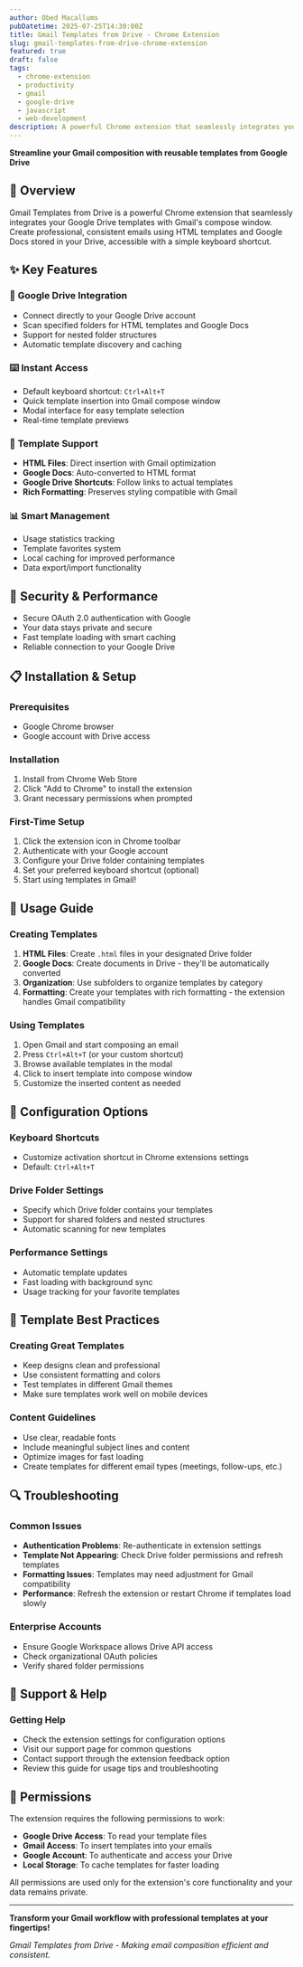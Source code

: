 ```yaml
---
author: Obed Macallums
pubDatetime: 2025-07-25T14:30:00Z
title: Gmail Templates from Drive - Chrome Extension
slug: gmail-templates-from-drive-chrome-extension
featured: true
draft: false
tags:
  - chrome-extension
  - productivity
  - gmail
  - google-drive
  - javascript
  - web-development
description: A powerful Chrome extension that seamlessly integrates your Google Drive templates with Gmail's compose window. Create professional, consistent emails using HTML templates and Google Docs.
---
```


**Streamline your Gmail composition with reusable templates from Google Drive**

## 🚀 Overview

Gmail Templates from Drive is a powerful Chrome extension that seamlessly integrates your Google Drive templates with Gmail's compose window. Create professional, consistent emails using HTML templates and Google Docs stored in your Drive, accessible with a simple keyboard shortcut.

## ✨ Key Features

### 📁 **Google Drive Integration**
- Connect directly to your Google Drive account
- Scan specified folders for HTML templates and Google Docs
- Support for nested folder structures
- Automatic template discovery and caching

### ⌨️ **Instant Access**
- Default keyboard shortcut: `Ctrl+Alt+T`
- Quick template insertion into Gmail compose window
- Modal interface for easy template selection
- Real-time template previews

### 🎨 **Template Support**
- **HTML Files**: Direct insertion with Gmail optimization
- **Google Docs**: Auto-converted to HTML format
- **Google Drive Shortcuts**: Follow links to actual templates
- **Rich Formatting**: Preserves styling compatible with Gmail

### 📊 **Smart Management**
- Usage statistics tracking
- Template favorites system
- Local caching for improved performance
- Data export/import functionality

## 🔐 Security & Performance

- Secure OAuth 2.0 authentication with Google
- Your data stays private and secure
- Fast template loading with smart caching
- Reliable connection to your Google Drive

## 📋 Installation & Setup

### Prerequisites
- Google Chrome browser
- Google account with Drive access

### Installation
1. Install from Chrome Web Store
2. Click "Add to Chrome" to install the extension
3. Grant necessary permissions when prompted

### First-Time Setup
1. Click the extension icon in Chrome toolbar
2. Authenticate with your Google account
3. Configure your Drive folder containing templates
4. Set your preferred keyboard shortcut (optional)
5. Start using templates in Gmail!

## 🎯 Usage Guide

### Creating Templates
1. **HTML Files**: Create `.html` files in your designated Drive folder
2. **Google Docs**: Create documents in Drive - they'll be automatically converted
3. **Organization**: Use subfolders to organize templates by category
4. **Formatting**: Create your templates with rich formatting - the extension handles Gmail compatibility

### Using Templates
1. Open Gmail and start composing an email
2. Press `Ctrl+Alt+T` (or your custom shortcut)
3. Browse available templates in the modal
4. Click to insert template into compose window
5. Customize the inserted content as needed

## 🔧 Configuration Options

### Keyboard Shortcuts
- Customize activation shortcut in Chrome extensions settings
- Default: `Ctrl+Alt+T`

### Drive Folder Settings
- Specify which Drive folder contains your templates
- Support for shared folders and nested structures
- Automatic scanning for new templates

### Performance Settings
- Automatic template updates
- Fast loading with background sync
- Usage tracking for your favorite templates

## 🎨 Template Best Practices

### Creating Great Templates
- Keep designs clean and professional
- Use consistent formatting and colors
- Test templates in different Gmail themes
- Make sure templates work well on mobile devices

### Content Guidelines
- Use clear, readable fonts
- Include meaningful subject lines and content
- Optimize images for fast loading
- Create templates for different email types (meetings, follow-ups, etc.)

## 🔍 Troubleshooting

### Common Issues
- **Authentication Problems**: Re-authenticate in extension settings
- **Template Not Appearing**: Check Drive folder permissions and refresh templates
- **Formatting Issues**: Templates may need adjustment for Gmail compatibility
- **Performance**: Refresh the extension or restart Chrome if templates load slowly

### Enterprise Accounts
- Ensure Google Workspace allows Drive API access
- Check organizational OAuth policies
- Verify shared folder permissions

## 🤝 Support & Help

### Getting Help
- Check the extension settings for configuration options
- Visit our support page for common questions
- Contact support through the extension feedback option
- Review this guide for usage tips and troubleshooting

## 📜 Permissions

The extension requires the following permissions to work:
- **Google Drive Access**: To read your template files
- **Gmail Access**: To insert templates into your emails
- **Google Account**: To authenticate and access your Drive
- **Local Storage**: To cache templates for faster loading

All permissions are used only for the extension's core functionality and your data remains private.

---

**Transform your Gmail workflow with professional templates at your fingertips!**

*Gmail Templates from Drive - Making email composition efficient and consistent.*